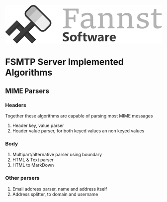 ![Fannst Banner](../static/fannst-banner.png)

# FSMTP Server Implemented Algorithms

## MIME Parsers
### Headers
Together these algorithms are capable of parsing most MIME messages 

1. Header key, value parser
1. Header value parser, for both keyed values an non keyed values

### Body

1. Multipart/alternative parser using boundary
1. HTML & Text parser
1. HTML to MarkDown

### Other parsers

1. Email address parser, name and address itself
1. Address splitter, to domain and username
